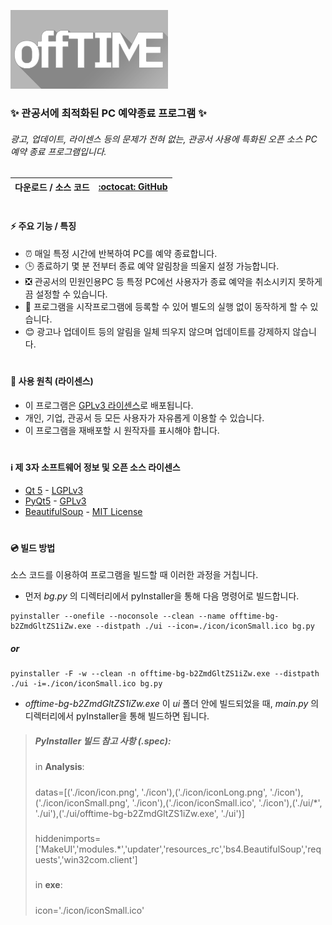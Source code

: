 <p align="left">
  <img src="offTIME/icon/iconLong.png" width="50%"/>
  <br>
</p>

### :sparkles: 관공서에 최적화된 PC 예약종료 프로그램 :sparkles:
###### 광고, 업데이트, 라이센스 등의 문제가 전혀 없는, 관공서 사용에 특화된 오픈 소스 PC 예약 종료 프로그램입니다. 


| 다운로드 / 소스 코드 | [:octocat: GitHub](https://github.com/flickout/offTIME/releases) |
| :--: | -- |
#

#### :zap: 주요 기능 / 특징
- :alarm_clock: 매일 특정 시간에 반복하여 PC를 예약 종료합니다.
- :clock3: 종료하기 몇 분 전부터 종료 예약 알림창을 띄울지 설정 가능합니다.
- :negative_squared_cross_mark:	관공서의 민원인용PC 등 특정 PC에선 사용자가 종료 예약을 취소시키지 못하게끔 설정할 수 있습니다.
- :arrows_counterclockwise: 프로그램을 시작프로그램에 등록할 수 있어 별도의 실행 없이 동작하게 할 수 있습니다.
- :blush: 광고나 업데이트 등의 알림을 일체 띄우지 않으며 업데이트를 강제하지 않습니다.

#
#### :page_with_curl: 사용 원칙 (라이센스)
- 이 프로그램은 [GPLv3 라이센스](https://www.gnu.org/licenses/gpl-3.0.en.html)로 배포됩니다.
- 개인, 기업, 관공서 등 모든 사용자가 자유롭게 이용할 수 있습니다.
- 이 프로그램을 재배포할 시 원작자를 표시해야 합니다.

#
#### ℹ️ 제 3자 소프트웨어 정보 및 오픈 소스 라이센스
- [Qt 5](https://code.qt.io/cgit/) - [LGPLv3](https://www.gnu.org/licenses/lgpl-3.0.en.html)
- [PyQt5](https://www.riverbankcomputing.com/software/pyqt/) - [GPLv3](https://www.gnu.org/licenses/gpl-3.0.en.html)
- [BeautifulSoup](https://github.com/waylan/beautifulsoup) - [MIT License](https://www.mit.edu/~amini/LICENSE.md)

#
#### :cd: 빌드 방법
소스 코드를 이용하여 프로그램을 빌드할 때 이러한 과정을 거칩니다.
- 먼저 _bg.py_ 의 디렉터리에서 pyInstaller을 통해 다음 명령어로 빌드합니다.

```Shell
pyinstaller --onefile --noconsole --clean --name offtime-bg-b2ZmdGltZS1iZw.exe --distpath ./ui --icon=./icon/iconSmall.ico bg.py
```
##### or
```Shell
pyinstaller -F -w --clean -n offtime-bg-b2ZmdGltZS1iZw.exe --distpath ./ui -i=./icon/iconSmall.ico bg.py
```

- _offtime-bg-b2ZmdGltZS1iZw.exe_ 이 _ui_ 폴더 안에 빌드되었을 때, _main.py_ 의 디렉터리에서 pyInstaller을 통해 빌드하면 됩니다.

> ##### PyInstaller 빌드 참고 사항 (_.spec_):
> #####
> in **Analysis**:
> #####
> datas=[('./icon/icon.png', './icon'),('./icon/iconLong.png', './icon'),('./icon/iconSmall.png', './icon'),('./icon/iconSmall.ico', './icon'),('./ui/*', './ui'),('./ui/offtime-bg-b2ZmdGltZS1iZw.exe', './ui')]
> #####
> hiddenimports=['MakeUI','modules.*','updater','resources_rc','bs4.BeautifulSoup','requests','win32com.client']
> #####
> in **exe**:
> #####
> icon='./icon/iconSmall.ico'
> #####











